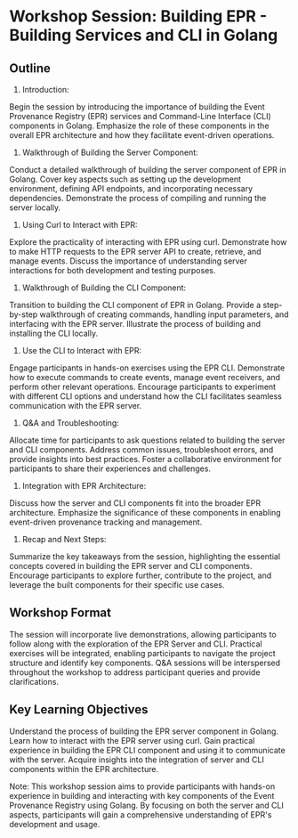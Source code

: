 # Workshop Session: Building EPR - Building Services and CLI in Golang

## Outline

1. Introduction:

Begin the session by introducing the importance of building the Event Provenance
Registry (EPR) services and Command-Line Interface (CLI) components in Golang.
Emphasize the role of these components in the overall EPR architecture and how
they facilitate event-driven operations.

1. Walkthrough of Building the Server Component:

Conduct a detailed walkthrough of building the server component of EPR in
Golang. Cover key aspects such as setting up the development environment,
defining API endpoints, and incorporating necessary dependencies. Demonstrate
the process of compiling and running the server locally.

1. Using Curl to Interact with EPR:

Explore the practicality of interacting with EPR using curl. Demonstrate how to
make HTTP requests to the EPR server API to create, retrieve, and manage events.
Discuss the importance of understanding server interactions for both development
and testing purposes.

1. Walkthrough of Building the CLI Component:

Transition to building the CLI component of EPR in Golang. Provide a
step-by-step walkthrough of creating commands, handling input parameters, and
interfacing with the EPR server. Illustrate the process of building and
installing the CLI locally.

1. Use the CLI to Interact with EPR:

Engage participants in hands-on exercises using the EPR CLI. Demonstrate how to
execute commands to create events, manage event receivers, and perform other
relevant operations. Encourage participants to experiment with different CLI
options and understand how the CLI facilitates seamless communication with the
EPR server.

1. Q&A and Troubleshooting:

Allocate time for participants to ask questions related to building the server
and CLI components. Address common issues, troubleshoot errors, and provide
insights into best practices. Foster a collaborative environment for
participants to share their experiences and challenges.

1. Integration with EPR Architecture:

Discuss how the server and CLI components fit into the broader EPR architecture.
Emphasize the significance of these components in enabling event-driven
provenance tracking and management.

1. Recap and Next Steps:

Summarize the key takeaways from the session, highlighting the essential
concepts covered in building the EPR server and CLI components. Encourage
participants to explore further, contribute to the project, and leverage the
built components for their specific use cases.

## Workshop Format

The session will incorporate live demonstrations, allowing participants to
follow along with the exploration of the EPR Server and CLI. Practical exercises
will be integrated, enabling participants to navigate the project structure and
identify key components. Q&A sessions will be interspersed throughout the
workshop to address participant queries and provide clarifications.

## Key Learning Objectives

Understand the process of building the EPR server component in Golang. Learn how
to interact with the EPR server using curl. Gain practical experience in
building the EPR CLI component and using it to communicate with the server.
Acquire insights into the integration of server and CLI components within the
EPR architecture.

Note: This workshop session aims to provide participants with hands-on
experience in building and interacting with key components of the Event
Provenance Registry using Golang. By focusing on both the server and CLI
aspects, participants will gain a comprehensive understanding of EPR's
development and usage.
